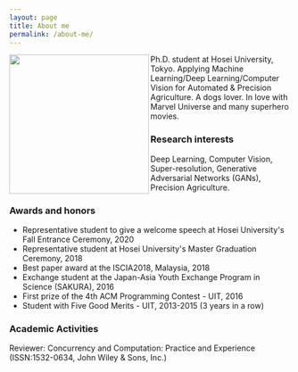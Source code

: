 ```yaml
---
layout: page
title: About me
permalink: /about-me/
---
```

<img align="left" src="{{ site.baseurl }}/images/quan_profile.png" width="250"/>
Ph.D. student at Hosei University, Tokyo. Applying Machine Learning/Deep Learning/Computer Vision for Automated & Precision Agriculture. A dogs lover. In love with Marvel Universe and many superhero movies.

### Research interests

Deep Learning, Computer Vision, Super-resolution, Generative Adversarial Networks (GANs), Precision Agriculture.

### Awards and honors

- Representative student to give a welcome speech at Hosei University's Fall Entrance Ceremony, 2020
- Representative student at Hosei University's Master Graduation Ceremony, 2018
- Best paper award at the ISCIA2018, Malaysia, 2018
- Exchange student at the Japan-Asia Youth Exchange Program in Science (SAKURA), 2016
- First prize of the 4th ACM Programming Contest - UIT, 2016
- Student with Five Good Merits - UIT, 2013-2015 (3 years in a row)

### Academic Activities

Reviewer: Concurrency and Computation: Practice and Experience (ISSN:1532-0634, John Wiley & Sons, Inc.)
